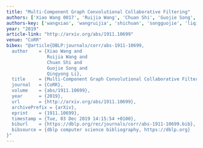 ```yaml
---
title: "Multi-Component Graph Convolutional Collaborative Filtering"
authors: ['Xiao Wang 0017', 'Ruijia Wang', 'Chuan Shi', 'Guojie Song', 'Qingyong Li']
authors-key: ['wangxiao', 'wangruijia', 'shichuan', 'songguojie', 'liqingyong']
year: "2019"
article-link: "http://arxiv.org/abs/1911.10699"
venue: "CoRR"
bibex: "@article{DBLP:journals/corr/abs-1911-10699,
  author    = {Xiao Wang and
               Ruijia Wang and
               Chuan Shi and
               Guojie Song and
               Qingyong Li},
  title     = {Multi-Component Graph Convolutional Collaborative Filtering},
  journal   = {CoRR},
  volume    = {abs/1911.10699},
  year      = {2019},
  url       = {http://arxiv.org/abs/1911.10699},
  archivePrefix = {arXiv},
  eprint    = {1911.10699},
  timestamp = {Tue, 03 Dec 2019 14:15:54 +0100},
  biburl    = {https://dblp.org/rec/journals/corr/abs-1911-10699.bib},
  bibsource = {dblp computer science bibliography, https://dblp.org}
}"
---
```

